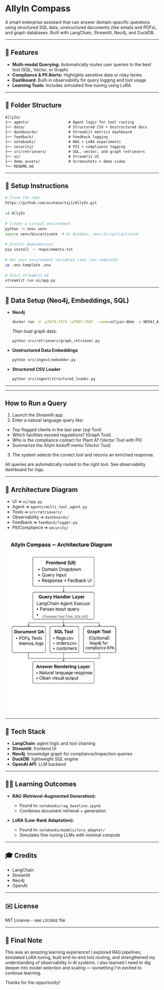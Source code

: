 # AllyIn Compass

A smart enterprise assistant that can answer domain-specific questions using structured SQL data, unstructured documents (like emails and PDFs), and graph databases. Built with LangChain, Streamlit, Neo4j, and DuckDB.

---

## 🚀 Features

* **Multi-modal Querying:** Automatically routes user queries to the best tool (SQL, Vector, or Graph)
* **Compliance & PII Alerts:** Highlights sensitive data or risky terms
* **Dashboard:** Built-in observability for query logging and tool usage
* **Learning Tools:** Includes simulated fine-tuning using LoRA

---

## 📁 Folder Structure

```
AllyIn/
├── agents/                  # Agent logic for tool routing
├── data/                    # Structured CSV + Unstructured docs
├── dashboards/              # Streamlit metrics dashboard
├── feedback/                # Feedback logging
├── notebooks/               # RAG + LoRA experiments
├── security/                # PII + compliance tagging
├── src/retrievers/          # SQL, vector, and graph retrievers
├── ui/                      # Streamlit UI
├── demo_assets/             # Screenshots + demo video
└── README.md
```

---

## 📄 Setup Instructions

```bash
# Clone the repo
https://github.com/aishasartaj1/AllyIn.git

cd AllyIn

# Create a virtual environment
python -m venv venv
source venv/bin/activate  # On Windows: venv\Scripts\activate

# Install dependencies
pip install -r requirements.txt

# Set your environment variables (see .env.template)
cp .env.template .env

# Start Streamlit UI
streamlit run ui/app.py
```
---

## 🧱 Data Setup (Neo4j, Embeddings, SQL)

* **Neo4j**

  ```bash
  docker run -d -p7474:7474 -p7687:7687 --name=allyin-dbms -e NEO4J_AUTH=neo4j/allyin123 neo4j:5.12
  ```

  Then load graph data:

  ```bash
  python src/retrievers/graph_retriever.py
  ```

* **Unstructured Data Embeddings**

  ```bash
  python src/ingest/embedder.py
  ```

* **Structured CSV Loader**

  ```bash
  python src/ingest/structured_loader.py
  ```

---

---

##  How to Run a Query

1. Launch the Streamlit app.
2. Enter a natural language query like:
  * Top flagged clients in the last year (sql Tool)
  *  Which facilities exceed regulations? (Graph Tool)
  *   Who is the compliance contact for Plant A? (Vector Tool with PII)
  *   Summarize the AllyIn kickoff memo (Vector Tool)
3. The system selects the correct tool and returns an enriched response.

All queries are automatically routed to the right tool. See observability dashboard for logs.

---

## 🔧 Architecture Diagram

* UI ➔ `ui/app.py`
* Agent ➔ `agents/multi_tool_agent.py`
* Tools ➔ `src/retrievers/`
* Observability ➔ `dashboards/`
* Feedback ➔ `feedback/logger.py`
* PII/Compliance ➔ `security/`

![Architecture](demo_assets/architecture.png)

---

## 🧪 Tech Stack

* **LangChain**: agent logic and tool chaining
* **Streamlit**: frontend UI
* **Neo4j**: knowledge graph for compliance/inspection queries
* **DuckDB**: lightweight SQL engine
* **OpenAI API**: LLM backend

---

## 🤸️‍💻 Learning Outcomes

* **RAG (Retrieval-Augmented Generation):**

  * Found in: `notebooks/rag_baseline.ipynb`
  * Combines document retrieval + generation

* **LoRA (Low-Rank Adaptation):**

  * Found in: `notebooks/models/lora_adapter/`
  * Simulates fine-tuning LLMs with minimal compute

---

## 🎓 Credits

* LangChain
* Streamlit
* Neo4j
* OpenAI

---

## ✉️ License

MIT License - see `LICENSE` file

---

## 🌟 Final Note

This was an amazing learning experience! I explored RAG pipelines, simulated LoRA tuning, built end-to-end tool routing, and strengthened my understanding of observability in AI systems. I also learned I need to dig deeper into model selection and scaling — something I'm excited to continue learning.

Thanks for the opportunity!


